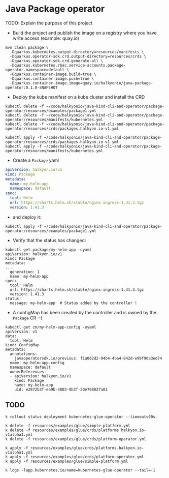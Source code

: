 # Java Package operator

TODO: Explain the purpose of this project

- Build the project and publish the image on a registry where you have write access (example: quay.io)
```shell
mvn clean package \
  -Dquarkus.kubernetes.output-directory=resources/manifests \
  -Dquarkus.operator-sdk.crd.output-directory=resources/crds \
  -Dquarkus.operator-sdk.crd.generate-all \
  -Dquarkus.kubernetes.rbac.service-accounts.package-operator.namespace=default \
  -Dquarkus.container-image.build=true \
  -Dquarkus.container-image.push=true \
  -Dquarkus.container-image.image=quay.io/halkyonio/java-package-operator:0.1.0-SNAPSHOT
```
- Deploy the kube manifest on a kube cluster and install the CRD
```shell
kubectl delete -f ~/code/halkyonio/java-kind-cli-and-operator/package-operator/resources/examples/package1.yml
kubectl delete -f ~/code/halkyonio/java-kind-cli-and-operator/package-operator/resources/manifests/kubernetes.yml
kubectl delete -f ~/code/halkyonio/java-kind-cli-and-operator/package-operator/resources/crds/packages.halkyon.io-v1.yml

kubectl apply -f ~/code/halkyonio/java-kind-cli-and-operator/package-operator/resources/crds/packages.halkyon.io-v1.yml
kubectl apply -f ~/code/halkyonio/java-kind-cli-and-operator/package-operator/resources/manifests/kubernetes.yml
```
- Create a `Package` yaml
```yaml
apiVersion: halkyon.io/v1
kind: Package
metadata:
  name: my-helm-app
  namespace: default
spec:
  tool: Helm
  url: https://charts.helm.sh/stable/nginx-ingress-1.41.3.tgz
  version: 1.41.3
```
- and deploy it: 
```shell
kubectl apply -f ~/code/halkyonio/java-kind-cli-and-operator/package-operator/resources/examples/package1.yml
```

- Verify that the status has changed:
```shell
kubectl get package/my-helm-app -oyaml
apiVersion: halkyon.io/v1
kind: Package
metadata:
...
  generation: 1
  name: my-helm-app
spec:
  tool: Helm
  url: https://charts.helm.sh/stable/nginx-ingress-1.41.3.tgz
  version: 1.41.3
status:
  message: my-helm-app  # Status added by the controller !
````  
- A configMap has been created by the controller and is owned by the `Package` CR :-)
```shell
kubectl get cm/my-helm-app-config -oyaml
apiVersion: v1
data:
  tool: Helm
kind: ConfigMap
metadata:
  annotations:
    javaoperatorsdk.io/previous: f1a062d2-94b4-4ba4-842d-e99f90a3ed74
  name: my-helm-app-config
  namespace: default
  ownerReferences:
  - apiVersion: halkyon.io/v1
    kind: Package
    name: my-helm-app
    uid: e2872b3f-ea9b-4803-9b3f-30e708027a81  
```

## TODO

```shell
k rollout status deployment kubernetes-glue-operator --timeout=90s

k delete -f resources/examples/glue/simple-platform.yml
k delete -f resources/examples/glue/crds/platforms.halkyon.io-v1alpha1.yml
k delete -f resources/examples/glue/crds/platform-operator.yml

k apply -f resources/examples/glue/crds/platforms.halkyon.io-v1alpha1.yml
k apply -f resources/examples/glue/crds/platform-operator.yml
k apply -f resources/examples/glue/simple-platform.yml

k logs -lapp.kubernetes.io/name=kubernetes-glue-operator --tail=-1
```


